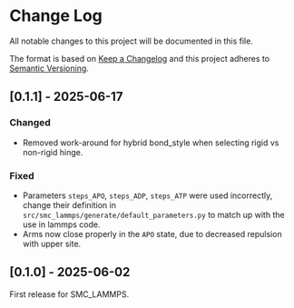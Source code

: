 # Change Log

All notable changes to this project will be documented in this file.

The format is based on [Keep a Changelog](http://keepachangelog.com/)
and this project adheres to [Semantic Versioning](http://semver.org/).

## [0.1.1] - 2025-06-17

### Changed

- Removed work-around for hybrid bond_style when selecting rigid vs non-rigid hinge.

### Fixed

- Parameters `steps_APO`, `steps_ADP`, `steps_ATP` were used incorrectly, change their definition
  in `src/smc_lammps/generate/default_parameters.py` to match up with the use in lammps code.
- Arms now close properly in the `APO` state, due to decreased repulsion with upper site.

## [0.1.0] - 2025-06-02

First release for SMC_LAMMPS.
